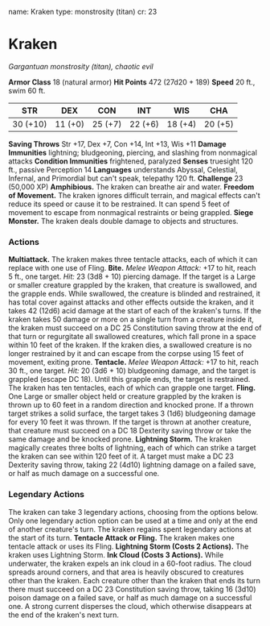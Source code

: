 name: Kraken
type: monstrosity (titan)
cr: 23

# Kraken
_Gargantuan monstrosity (titan), chaotic evil_

**Armor Class** 18 (natural armor)
**Hit Points** 472 (27d20 + 189)
**Speed** 20 ft., swim 60 ft.

| STR     | DEX     | CON     | INT     | WIS     | CHA     |
|---------|---------|---------|---------|---------|---------|
| 30 (+10)| 11 (+0) | 25 (+7) | 22 (+6) | 18 (+4) | 20 (+5) |

**Saving Throws** Str +17, Dex +7, Con +14, Int +13, Wis +11
**Damage Immunities** lightning; bludgeoning, piercing, and slashing from nonmagical attacks
**Condition Immunities** frightened, paralyzed
**Senses** truesight 120 ft., passive Perception 14
**Languages** understands Abyssal, Celestial, Infernal, and Primordial but can't speak, telepathy 120 ft.
**Challenge** 23 (50,000 XP)
**Amphibious.** The kraken can breathe air and water.
**Freedom of Movement.** The kraken ignores difficult terrain, and magical effects can't reduce its speed or cause it to be restrained. It can spend 5 feet of movement to escape from nonmagical restraints or being grappled.
**Siege Monster.** The kraken deals double damage to objects and structures.

### Actions
**Multiattack.** The kraken makes three tentacle attacks, each of which it can replace with one use of Fling.
**Bite.** _Melee Weapon Attack:_ +17 to hit, reach 5 ft., one target. _Hit:_ 23 (3d8 + 10) piercing damage. If the target is a Large or smaller creature grappled by the kraken, that creature is swallowed, and the grapple ends. While swallowed, the creature is blinded and restrained, it has total cover against attacks and other effects outside the kraken, and it takes 42 (12d6) acid damage at the start of each of the kraken's turns.
If the kraken takes 50 damage or more on a single turn from a creature inside it, the kraken must succeed on a DC 25 Constitution saving throw at the end of that turn or regurgitate all swallowed creatures, which fall prone in a space within 10 feet of the kraken. If the kraken dies, a swallowed creature is no longer restrained by it and can escape from the corpse using 15 feet of movement, exiting prone.
**Tentacle.** _Melee Weapon Attack:_ +17 to hit, reach 30 ft., one target. _Hit:_ 20 (3d6 + 10) bludgeoning damage, and the target is grappled (escape DC 18). Until this grapple ends, the target is restrained. The kraken has ten tentacles, each of which can grapple one target.
**Fling.** One Large or smaller object held or creature grappled by the kraken is thrown up to 60 feet in a random direction and knocked prone. If a thrown target strikes a solid surface, the target takes 3 (1d6) bludgeoning damage for every 10 feet it was thrown. If the target is thrown at another creature, that creature must succeed on a DC 18 Dexterity saving throw or take the same damage and be knocked prone.
**Lightning Storm.** The kraken magically creates three bolts of lightning, each of which can strike a target the kraken can see within 120 feet of it. A target must make a DC 23 Dexterity saving throw, taking 22 (4d10) lightning damage on a failed save, or half as much damage on a successful one.

### Legendary Actions
The kraken can take 3 legendary actions, choosing from the options below. Only one legendary action option can be used at a time and only at the end of another creature's turn. The kraken regains spent legendary actions at the start of its turn.
**Tentacle Attack or Fling.** The kraken makes one tentacle attack or uses its Fling.
**Lightning Storm (Costs 2 Actions).** The kraken uses Lightning Storm.
**Ink Cloud (Costs 3 Actions).** While underwater, the kraken expels an ink cloud in a 60-foot radius. The cloud spreads around corners, and that area is heavily obscured to creatures other than the kraken. Each creature other than the kraken that ends its turn there must succeed on a DC 23 Constitution saving throw, taking 16 (3d10) poison damage on a failed save, or half as much damage on a successful one. A strong current disperses the cloud, which otherwise disappears at the end of the kraken's next turn.
